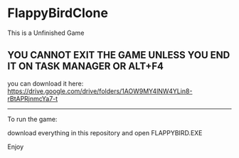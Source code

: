 # FlappyBirdClone
This is a Unfinished Game

YOU CANNOT EXIT THE GAME UNLESS YOU END IT ON TASK MANAGER OR ALT+F4
-----------------------------------------------------------------------------

you can download it here:
https://drive.google.com/drive/folders/1AOW9MY4lNW4YLin8-rBtAPRjnmcYa7-t

-----------------------------------------------------------------------------
To run the game:

download everything in this repository and open FLAPPYBIRD.EXE

Enjoy

